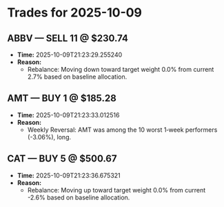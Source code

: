 # Trades for 2025-10-09

## ABBV — SELL 11 @ $230.74
- **Time:** 2025-10-09T21:23:29.255240
- **Reason:**
  - Rebalance: Moving down toward target weight 0.0% from current 2.7% based on baseline allocation.

## AMT — BUY 1 @ $185.28
- **Time:** 2025-10-09T21:23:33.012516
- **Reason:**
  - Weekly Reversal: AMT was among the 10 worst 1‑week performers (-3.06%), long.

## CAT — BUY 5 @ $500.67
- **Time:** 2025-10-09T21:23:36.675321
- **Reason:**
  - Rebalance: Moving up toward target weight 0.0% from current -2.6% based on baseline allocation.

